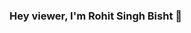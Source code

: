 ### Hey viewer, I'm Rohit Singh Bisht 👋

<!--
**rohitbisht01/rohitbisht01** is a ✨ _special_ ✨ repository because its `README.md` (this file) appears on your GitHub profile.

Here are some ideas to get you started:

- 🔭 I’m currently working on ...
- 🌱 I’m currently learning MERN stack
- 💬 Ask me about ReactJs.
- 📫 How to reach me: Linkedln - https://www.linkedin.com/in/rohit-singh-bisht-5b672b1ba/
- 😄 Pronouns: ...
- ⚡ Fun fact: ...
-->
